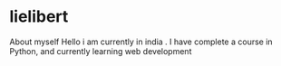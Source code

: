 # lielibert
About myself
Hello i am currently in india .
I have complete a course in Python,
and currently learning web development
